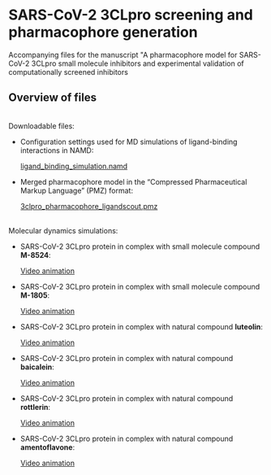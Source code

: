 # SARS-CoV-2 3CLpro screening and pharmacophore generation

Accompanying files for the manuscript "A pharmacophore model for SARS-CoV-2 3CLpro small molecule inhibitors and experimental validation of computationally screened inhibitors
<br>

## Overview of files

<br>
Downloadable files:

- Configuration settings used for MD simulations of ligand-binding interactions in NAMD:

  [ligand_binding_simulation.namd](ligand_binding_simulation.namd)

- Merged pharmacophore model in the “Compressed Pharmaceutical Markup Language” (PMZ) format:

  [3clpro_pharmacophore_ligandscout.pmz](3clpro_pharmacophore_ligandscout.pmz)

<br>  
Molecular dynamics simulations:  
  
- SARS-CoV-2 3CLpro protein in complex with small molecule compound <b>M-8524</b>:

  [Video animation](https://youtu.be/_Pzde7GRawM)
  
- SARS-CoV-2 3CLpro protein in complex with small molecule compound <b>M-1805</b>:

  [Video animation](https://youtu.be/Jj5nmU-U6IU)
  
- SARS-CoV-2 3CLpro protein in complex with natural compound <b>luteolin</b>:

  [Video animation](https://youtu.be/RrpM8l70euc)  

- SARS-CoV-2 3CLpro protein in complex with natural compound <b>baicalein</b>:

  [Video animation](https://youtu.be/SiPqjSoYu6k)

- SARS-CoV-2 3CLpro protein in complex with natural compound <b>rottlerin</b>:

  [Video animation](https://youtu.be/uFNJhlSwbNo)

- SARS-CoV-2 3CLpro protein in complex with natural compound <b>amentoflavone</b>:

  [Video animation](https://youtu.be/d_PSBpummo8)


